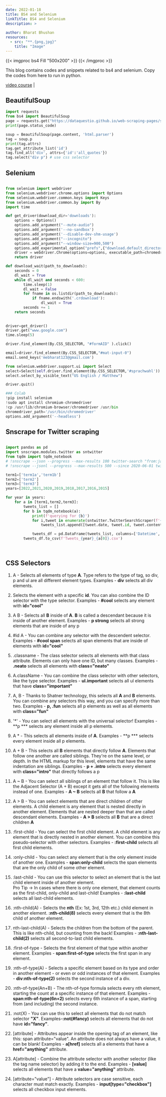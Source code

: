```yaml
---
date: 2022-01-18
title: BS4 and Selenium
linkTitle: BS4 and Selenium
description: >
  
author: Bharat Bhushan
resources:
  - src: "**.{png,jpg}"
    title: "Image"
---
```



{{< imgproc bs4 Fill "500x200" >}}
{{< /imgproc >}}

This blog contains codes and snippets related to bs4 and selenium. Copy the codes from here to run in python. 


[video course](https://learning.oreilly.com/videos/data-scraping-and/9781801818483/9781801818483-video4_19/) |


## BeautifulSoup

```python
import requests
from bs4 import BeautifulSoup
page = requests.get("https://dataquestio.github.io/web-scraping-pages/simple.html")
print(page.status_code)

soup = BeautifulSoup(page.content, 'html.parser')
tag = soup.p
print(tag.attrs)
tag.get_attribute_list('id')
tag.find_all('div', attrs={'id':'all_quotes'})
tag.select("div p") # use css selector

```

## Selenium

```python

from selenium import webdriver
from selenium.webdriver.chrome.options import Options
from selenium.webdriver.common.keys import Keys
from selenium.webdriver.common.by import By
import time

def get_driver(download_dir='downloads'):
    options = Options()
    options.add_argument("--mute-audio")
    options.add_argument('--no-sandbox')
    options.add_argument('--disable-dev-shm-usage')
    options.add_argument("--incognito")
    options.add_argument("--window-size=900,500")
    options.add_experimental_option("prefs",{"download.default_directory" : f"{os.getcwd()+'/'+download_dir+'/'}"})
    driver = webdriver.Chrome(options=options, executable_path=chromedriver_path)
    return driver

def download_wait(path_to_downloads):
    seconds = 0
    dl_wait = True
    while dl_wait and seconds < 600:
        time.sleep(1)
        dl_wait = False
        for fname in os.listdir(path_to_downloads):
            if fname.endswith('.crdownload'):
                dl_wait = True
        seconds += 1
    return seconds
        
        
driver=get_driver()
driver.get("www.google.com")
time.sleep(5)

driver.find_element(By.CSS_SELECTOR, "#formAID" ).click()

email=driver.find_element(By.CSS_SELECTOR,"#mat-input-0")
email.send_keys('mebharat123@gmail.com')

from selenium.webdriver.support.ui import Select
select=Select(self.driver.find_element(By.CSS_SELECTOR,'#sprachwahl'))
select.select_by_visible_text("US English / Matthew")

driver.quit()

### Colab
!pip install selenium
!sudo apt install chromium-chromedriver
!cp /usr/lib/chromium-browser/chromedriver /usr/bin
chromedriver_path='/usr/bin/chromedriver'
options.add_argument('--headless')


```


## Snscrape for Twitter scraping

```python

import pandas as pd
import snscrape.modules.twitter as sntwitter
from tqdm import tqdm_notebook
# !snscrape --json --progress --max-results 100 twitter-search "from:jack" > user-tweets.json
# !snscrape --jsonl --progress --max-results 500 --since 2020-06-01 twitter-search "rafale until:2020-07-31" > text-query-tweets.json

term1=['term1a','term1b']
term2=['term2']
term3=['term3']
years=[2022,2021,2020,2019,2018,2017,2016,2015]

for year in years:
    for a in [term1,term2,term3]:
        tweets_list = []
        for b in tqdm_notebook(a):
            print(f'querying for {b}')
            for i,tweet in enumerate(sntwitter.TwitterSearchScraper(f'{b} near:delhi within:2000mi lang:en since:{year}-01-01 until:{year}-12-31').get_items()):
                tweets_list.append([tweet.date, tweet.id, tweet.content, tweet.user.username])

            tweets_df = pd.DataFrame(tweets_list, columns=['Datetime', 'Tweet Id', 'Text', 'Username'])
        tweets_df.to_csv(f'Tweets_{year}_{a[0]}.csv')
        
        
```




## CSS Selectors

1.  A - Selects all elements of type **A**. Type refers to the type of tag, so div, p and ul are all different element types.
 Examples - **div** selects all div elements.

2.  Selects the element with a specific **id**. You can also combine the ID selector with the type selector.
Examples - **#cool** selects any element with **id="cool"**

3.  A B - Selects all **B** inside of **A**. **B** is called a descendant because it is inside of another element.
Examples - **p strong** selects all strong elements that are inside of any p

4. #id A - You can combine any selector with the descendent selector.
Examples - **#cool span** selects all span elements that are inside of elements with **id="cool"**

5. .classname - The class selector selects all elements with that class attribute. Elements can only have one ID, but many classes.
Examples - **.neato** selects all elements with **class="neato"**

6. A.className - You can combine the class selector with other selectors, like the type selector.
Examples - **ul.important** selects all ul elements that have **class="important"**

7. A, B - Thanks to Shatner technology, this selects all **A** and **B** elements. You can combine any selectors this way, and you can specify more than two.
Examples - **p, .fun** selects all p elements as well as all elements with **class="fun"**

8. '*' - You can select all elements with the universal selector!
Examples - **p *** selects any element inside all p elements.

9. A * - This selects all elements inside of **A**.
Examples - **p *** selects every element inside all p elements.

10. A + B - This selects all **B** elements that directly follow **A**. Elements that follow one another are called siblings. They're on the same level, or depth. In the HTML markup for this level, elements that have the same indentation are siblings.
Examples - **p + .intro** selects every element with **class="intro"** that directly follows a p

11. A ~ B - You can select all siblings of an element that follow it. This is like the Adjacent Selector (A + B) except it gets all of the following elements instead of one.
 Examples - **A ~ B** selects all **B** that follow a **A**

12. A > B - You can select elements that are direct children of other elements. A child element is any element that is nested directly in another element. Elements that are nested deeper than that are called descendant elements.
Examples - **A > B** selects all **B** that are a direct children **A**

13. :first-child - You can select the first child element. A child element is any element that is directly nested in another element. You can combine this pseudo-selector with other selectors.
Examples - **:first-child** selects all first child elements.

14. :only-child - You can select any element that is the only element inside of another one.
Examples - **span:only-child** selects the span elements that are the only child of some other element.

15. :last-child - You can use this selector to select an element that is the last child element inside of another element.  
  Pro Tip → In cases where there is only one element, that element counts as the first-child, only-child and last-child!
Examples - **:last-child** selects all last-child elements. 

16. :nth-child(A) - Selects the **nth** (Ex: 1st, 3rd, 12th etc.) child element in another element. **:nth-child(8)** selects every element that is the 8th child of another element.

17.  nth-last-child(A) - Selects the children from the bottom of the parent. This is like nth-child, but counting from the back!
Examples - **:nth-last-child(2)** selects all second-to-last child elements.

18. :first-of-type - Selects the first element of that type within another element.
Examples - **span:first-of-type** selects the first span in any element.

19. :nth-of-type(A) - Selects a specific element based on its type and order in another element - or even or odd instances of that element.
Examples  - **div:nth-of-type(2)** selects the second instance of a div.

20. :nth-of-type(An+B) - The nth-of-type formula selects every nth element, starting the count at a specific instance of that element.
Examples - **span:nth-of-type(6n+2)** selects every 6th instance of a span, starting from (and including) the second instance.

21. :not(X) - You can use this to select all elements that do not match selector **"X"**.
 Examples-**:not(#fancy)** selects all elements that do not have **id="fancy"**.
 
22. [attribute] - Attributes appear inside the opening tag of an element, like this: span attribute="value". An attribute does not always have a value, it can be blank!
Examples - **a[href]** selects all a elements that have a **href="anything"** attribute.

23. A[attribute] - Combine the attribute selector with another selector (like the tag name selector) by adding it to the end.
Examples - **[value]** selects all elements that have a **value="anything"** attribute.

24. [attribute="value"] - Attribute selectors are case sensitive, each character must match exactly.
Examples - **input[type="checkbox"]** selects all checkbox input elements.

